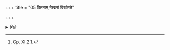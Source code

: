 +++
title = "05 वितराम् मेखलां विस्रंसते"

+++

<details><summary>थिते</summary>

5. He fully loosens the girdle; fully opens the fists.[^1]   

[^1]: Cp. XI.2.1.  
</details>

